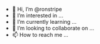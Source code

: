 - 👋 Hi, I’m @ronstripe
- 👀 I’m interested in ...
- 🌱 I’m currently learning ...
- 💞️ I’m looking to collaborate on ...
- 📫 How to reach me ...

<!---
ronstripe/ronstripe is a ✨ special ✨ repository because its `README.md` (this file) appears on your GitHub profile.
You can click the Preview link to take a look at your changes.
--->
